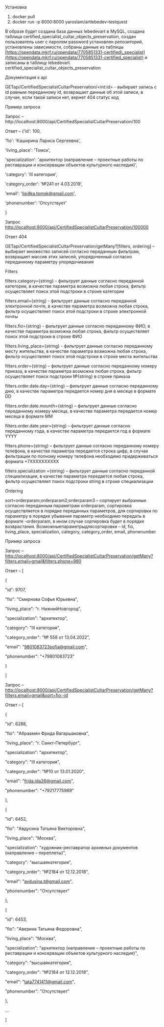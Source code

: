 Установка

1. docker pull
2. docker run -p 8000:8000 yaroslam/artlebedev-testquest

В образе будет создана база данных lebedevart в MySQL, создана таблица certified\_specialist\_cultar\_objects\_preservation, создан пользователь user с паролем password установлен репозиторий, установлены зависимости, собраны данные из таблицы [https://opendata.mkrf.ru/opendata/7705851331-certified\_specialist](https://opendata.mkrf.ru/opendata/7705851331-certified_specialist) и записаны в таблицу lebedevart. certified\_specialist\_cultar\_objects\_preservation

Документация к api

GETapi/CertifiedSpecialistCultarPreservation/\<int:id\> - выбирает запись с id равным переданному id, возвращает данные об этой записи, в случае, если такой записи нет, вернет 404 статус код

Пример запроса

Запрос – http://localhost:8000/api/CertifiedSpecialistCultarPreservation/100

Ответ – {'id': 100,

'fio': 'Каширина Лариса Сергеевна',

'living\_place': 'Томск',

'specialization': 'архитектор (направление – проектные работы по реставрации и консервации объектов культурного наследия)',

'category': 'III категория',

'category\_order': '№241 от 4.03.2019',

'email': 'lisi4ka.tomsk@gmail.com',

'phonenumber': 'Отсутствует'

}

Запрос [http://localhost:8000/api/CertifiedSpecialistCultarPreservation/100000](http://localhost:8000/api/CertifiedSpecialistCultarPreservation/100000)

Ответ 404

GETapi/CertifiedSpecialistCultarPreservation/getMany?[filters, ordering] – выбирает множество записей согласно переданным фильтрам, возвращает массив этих записей, упорядоченный согласно переданному параметру упорядочивания

Filters

filters.category={string} – фильтрует данные согласно переданной категории, в качестве параметра возможна любая строка, фильтр осуществляет поиск этой подстроки в строке категории

filters.email={string} - фильтрует данные согласно переданной электронной почте, в качестве параметра возможна любая строка, фильтр осуществляет поиск этой подстроки в строке электронной почты

filters.fio={string} - фильтрует данные согласно переданному ФИО, в качестве параметра возможна любая строка, фильтр осуществляет поиск этой подстроки в строке ФИО

filters.living\_place={string} - фильтрует данные согласно переданному месту жительства, в качестве параметра возможна любая строка, фильтр осуществляет поиск этой подстроки в строке места жительства

filters.order={string} – фильтрует данные согласно переданному номеру приказа, в качестве параметра возможна любая строка, фильтр осуществляет поиск подстроки №{string} в строке приказа

filters.order.date.day={string} – фильтрует данные согласно переданному дню, в качестве параметра передается номер дня в месяце в формате DD

filters.order.date.mounth={string} – фильтрует данные согласно переданному номеру месяца, в качестве параметра передается номер месяца в формате MM

filters.order.date.year={string} – фильтрует данные согласно переданному года, в качестве параметра передается год в формате YYYY

filters.phone={string} – фильтрует данные согласно переданному номеру телефона, в качестве параметра передается строка цифр, в случае фильтрации по полному номеру телефона необходимо придерживаться формата +7XXXXXXXXXX

filters.specialization ={string} – фильтрует данные согласно переданной специализации, в качестве параметра передается любая строка, фильтр осуществляет поиск подстроки string в строке специализации

Ordering

sort=orderparam;orderparam2;orderparam3 – сортирует выбранные согласно переданным параметрам orderparam, сортировка осуществляется в порядке переданных параметров, для сортировки по параметру в порядке убывания параметр необходимо передать в формате -orderparam, в ином случае сортировка будет в порядке возврастания. Возможныепараметрыдлясортировки – id, fio, living\_place, specialization, category, category\_order, email, phonenumber

Пример запроса

Запрос – [http://localhost:8000/api/CertifiedSpecialistCultarPreservation/getMany?filters.email=gmail&filters.phone=980](http://localhost:8000/api/CertifiedSpecialistCultarPreservation/getMany?filters.email=gmail&filters.phone=980)

Ответ – [

{

"id": 9707,

"fio": "Смирнова Софья Юрьевна",

"living\_place": "г. НижнийНовгород",

"specialization": "архитектор",

"category": "III категория",

"category\_order": "№ 558 от 13.04.2022",

"email": "9801083723sofia@gmail.com",

"phonenumber": "+79801083723"

}

]

Запрос – [http://localhost:8000/api/CertifiedSpecialistCultarPreservation/getMany?filters.email=gmail&sort=fio;-id](http://localhost:8000/api/CertifiedSpecialistCultarPreservation/getMany?filters.email=gmail&sort=fio;-id)

Ответ – [

{

"id": 6288,

"fio": "Абраамян Фрида Вагаршаковна",

"living\_place": "г. Санкт-Петербург",

"specialization": "архитектор",

"category": "III категория",

"category\_order": "№10 от 13.01.2020",

"email": "frida.ida26@gmail.com",

"phonenumber": "+79217775989"

},

{

"id": 6452,

"fio": "Авдусина Татьяна Викторовна",

"living\_place": "Москва",

"specialization": "художник-реставратор архивных документов (направление – переплеты)",

"category": "высшаякатегория",

"category\_order": "№2184 от 12.12.2018",

"email": "avdusina.t@gmail.com",

"phonenumber": "Отсутствует"

},

{

"id": 6453,

"fio": "Аверина Татьяна Федоровна",

"living\_place": "Москва",

"specialization": "архитектор (направление – проектные работы по реставрации и консервации объектов культурного наследия)",

"category": "высшаякатегория",

"category\_order": "№2184 от 12.12.2018",

"email": "tata7741411@gmail.com",

"phonenumber": "Отсутствует"

},

…

]